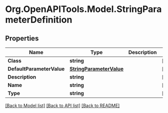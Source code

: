 # Org.OpenAPITools.Model.StringParameterDefinition

## Properties

Name | Type | Description | Notes
------------ | ------------- | ------------- | -------------
**Class** | **string** |  | [optional] 
**DefaultParameterValue** | [**StringParameterValue**](StringParameterValue.md) |  | [optional] 
**Description** | **string** |  | [optional] 
**Name** | **string** |  | [optional] 
**Type** | **string** |  | [optional] 

[[Back to Model list]](../README.md#documentation-for-models) [[Back to API list]](../README.md#documentation-for-api-endpoints) [[Back to README]](../README.md)


